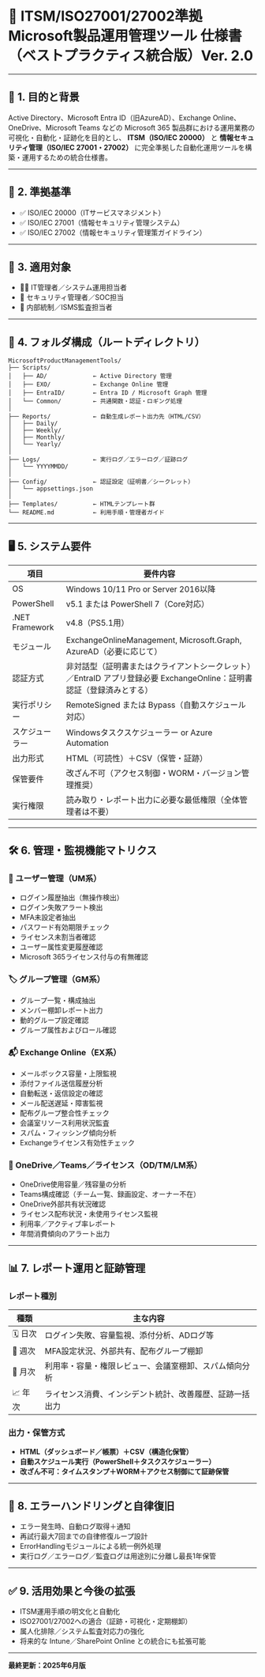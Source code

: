 # 📘 ITSM/ISO27001/27002準拠 Microsoft製品運用管理ツール 仕様書（ベストプラクティス統合版）Ver. 2.0

---

## 🎯 1. 目的と背景

Active Directory、Microsoft Entra ID（旧AzureAD）、Exchange Online、OneDrive、Microsoft Teams などの Microsoft 365 製品群における運用業務の可視化・自動化・証跡化を目的とし、
**ITSM（ISO/IEC 20000）** と **情報セキュリティ管理（ISO/IEC 27001・27002）** に完全準拠した自動化運用ツールを構築・運用するための統合仕様書。

---

## 🧩 2. 準拠基準

* ✅ ISO/IEC 20000（ITサービスマネジメント）
* ✅ ISO/IEC 27001（情報セキュリティ管理システム）
* ✅ ISO/IEC 27002（情報セキュリティ管理策ガイドライン）

---

## 👥 3. 適用対象

* 👨‍💼 IT管理者／システム運用担当者
* 🔐 セキュリティ管理者／SOC担当
* 🧾 内部統制／ISMS監査担当者

---

## 🧱 4. フォルダ構成（ルートディレクトリ）

```plaintext
MicrosoftProductManagementTools/
├── Scripts/
│   ├── AD/             ← Active Directory 管理
│   ├── EXO/            ← Exchange Online 管理
│   ├── EntraID/        ← Entra ID / Microsoft Graph 管理
│   └── Common/         ← 共通関数・認証・ロギング処理
│
├── Reports/            ← 自動生成レポート出力先（HTML/CSV）
│   ├── Daily/
│   ├── Weekly/
│   ├── Monthly/
│   └── Yearly/
│
├── Logs/               ← 実行ログ／エラーログ／証跡ログ
│   └── YYYYMMDD/
│
├── Config/             ← 認証設定（証明書／シークレット）
│   └── appsettings.json
│
├── Templates/          ← HTMLテンプレート群
└── README.md           ← 利用手順・管理者ガイド
```

---

## 🖥️ 5. システム要件

| 項目             | 要件内容                                                                   |
| -------------- | ---------------------------------------------------------------------- |
| OS             | Windows 10/11 Pro or Server 2016以降                                     |
| PowerShell     | v5.1 または PowerShell 7（Core対応）                                          |
| .NET Framework | v4.8（PS5.1用）                                                           |
| モジュール          | ExchangeOnlineManagement, Microsoft.Graph, AzureAD（必要に応じて）             |
| 認証方式           | 非対話型（証明書またはクライアントシークレット）／EntraID アプリ登録必要 ExchangeOnline：証明書認証（登録済みとする） |
| 実行ポリシー         | RemoteSigned または Bypass（自動スケジュール対応）                                    |
| スケジューラー        | Windowsタスクスケジューラー or Azure Automation                                  |
| 出力形式           | HTML（可読性）＋CSV（保管・証跡）                                                   |
| 保管要件           | 改ざん不可（アクセス制御・WORM・バージョン管理推奨）                                           |
| 実行権限           | 読み取り・レポート出力に必要な最低権限（全体管理者は不要）                                          |

---

## 🛠️ 6. 管理・監視機能マトリクス

### 👤 ユーザー管理（UM系）

* ログイン履歴抽出（無操作検出）
* ログイン失敗アラート検出
* MFA未設定者抽出
* パスワード有効期限チェック
* ライセンス未割当者確認
* ユーザー属性変更履歴確認
* Microsoft 365ライセンス付与の有無確認

### 🏷️ グループ管理（GM系）

* グループ一覧・構成抽出
* メンバー棚卸レポート出力
* 動的グループ設定確認
* グループ属性およびロール確認

### 📬 Exchange Online（EX系）

* メールボックス容量・上限監視
* 添付ファイル送信履歴分析
* 自動転送・返信設定の確認
* メール配送遅延・障害監視
* 配布グループ整合性チェック
* 会議室リソース利用状況監査
* スパム・フィッシング傾向分析
* Exchangeライセンス有効性チェック

### 📂 OneDrive／Teams／ライセンス（OD/TM/LM系）

* OneDrive使用容量／残容量の分析
* Teams構成確認（チーム一覧、録画設定、オーナー不在）
* OneDrive外部共有状況確認
* ライセンス配布状況・未使用ライセンス監視
* 利用率／アクティブ率レポート
* 年間消費傾向のアラート出力

---

## 📊 7. レポート運用と証跡管理

### レポート種別

| 種類     | 主な内容                         |
| ------ | ---------------------------- |
| 🗓️ 日次 | ログイン失敗、容量監視、添付分析、ADログ等       |
| 📅 週次  | MFA設定状況、外部共有、配布グループ棚卸        |
| 📆 月次  | 利用率・容量・権限レビュー、会議室棚卸、スパム傾向分析  |
| 📈 年次  | ライセンス消費、インシデント統計、改善履歴、証跡一括出力 |

### 出力・保管方式

* **HTML（ダッシュボード／帳票）＋CSV（構造化保管）**
* **自動スケジュール実行（PowerShell＋タスクスケジューラー）**
* **改ざん不可：タイムスタンプ＋WORM＋アクセス制御にて証跡保管**

---

## 🧠 8. エラーハンドリングと自律復旧

* エラー発生時、自動ログ取得＋通知
* 再試行最大7回までの自律修復ループ設計
* ErrorHandlingモジュールによる統一例外処理
* 実行ログ／エラーログ／監査ログは用途別に分離し最長1年保管

---

## ✅ 9. 活用効果と今後の拡張

* ITSM運用手順の明文化と自動化
* ISO27001/27002への適合（証跡・可視化・定期棚卸）
* 属人化排除／システム監査対応力の強化
* 将来的な Intune／SharePoint Online との統合にも拡張可能

---

**最終更新：2025年6月版**
